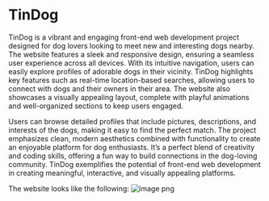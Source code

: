 # TinDog
TinDog is a vibrant and engaging front-end web development project designed for dog lovers looking to meet new and interesting dogs nearby. The website features a sleek and responsive design, ensuring a seamless user experience across all devices. With its intuitive navigation, users can easily explore profiles of adorable dogs in their vicinity. TinDog highlights key features such as real-time location-based searches, allowing users to connect with dogs and their owners in their area. The website also showcases a visually appealing layout, complete with playful animations and well-organized sections to keep users engaged. 

Users can browse detailed profiles that include pictures, descriptions, and interests of the dogs, making it easy to find the perfect match. The project emphasizes clean, modern aesthetics combined with functionality to create an enjoyable platform for dog enthusiasts. It’s a perfect blend of creativity and coding skills, offering a fun way to build connections in the dog-loving community. TinDog exemplifies the potential of front-end web development in creating meaningful, interactive, and visually appealing platforms.

The website looks like the following:
![image png](https://github.com/user-attachments/assets/0b31f95d-fe3c-4592-8ee6-e57ccca5d5b8)
